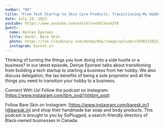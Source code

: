```yaml
---
number: "04"
title: "From Tech Startup to Skin Care Products: Transitioning My Hobby to a Business"
date: July 24, 2023
youtube: https://www.youtube.com/watch?v=o9d1YazeIY8
guest:
  name: Deinye Eporwei
  title: Owner, Bare Skin
  photo: https://res.cloudinary.com/denbpv9kp/image/upload/v1690212823/deinye-guest_ugv2ea.jpg
  instagram: baresk.in
---
```


Thinking of turning the things you love doing into a side hustle or a business? In our latest episode, Deinye Eporwei talks about transitioning from building a tech startup to starting a business from her hobby. We also discuss delegation, the tax benefits of being a sole proprietor and all the things you need to transition your hobby to a business.

Connect With Us! Follow the podcast on Instagram: [https://www.instagram.com/tbm_pod/](@tbm_pod)

Follow Bare Skin on Instagram: [https://www.instagram.com/baresk.in/](⁠@baresk.in) and shop their handmade bar soap and body products. This podcast is brought to you by SoPlugged, a search-friendly directory of Black-owned businesses in Canada.
